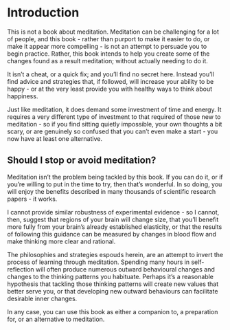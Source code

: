 # Introduction

This is not a book about meditation. Meditation can be challenging for a lot of people, and this book - rather than purport to make it easier to do, or make it appear more compelling - is not an attempt to persuade you to begin practice. Rather, this book intends to help you create some of the changes found as a result meditation; without actually needing to do it.

It isn’t a cheat, or a quick fix; and you’ll find no secret here. Instead you’ll find advice and strategies that, if followed, will increase your ability to be happy - or at the very least provide you with healthy ways to think about happiness.

Just like meditation, it does demand some investment of time and energy. It requires a very different type of investment to that required of those new to meditation - so if you find sitting quietly impossible, your own thoughts a bit scary, or are genuinely so confused that you can’t even make a start - you now have at least one alternative.

## Should I stop or avoid meditation?

Meditation isn’t the problem being tackled by this book. If you can do it, or if you’re willing to put in the time to try, then that’s wonderful. In so doing, you will enjoy the benefits described in many thousands of scientific research papers - it works.

I cannot provide similar robustness of experimental evidence - so I cannot, then, suggest that regions of your brain will change size, that you’ll benefit more fully from your brain’s already established elasticity, or that the results of following this guidance can be measured by changes in blood flow and make thinking more clear and rational.

The philosophies and strategies espouds herein, are an attempt to invert the process of learning through meditation. Spending many hours in self-reflection will often produce numerous outward behavioural changes and changes to the thinking patterns you habituate. Perhaps it’s a reasonable hypothesis that tackling those thinking patterns will create new values that better serve you, or that developing new outward behaviours can facilitate desirable inner changes.

In any case, you can use this book as either a companion to, a preparation for, or an alternative to meditation.
